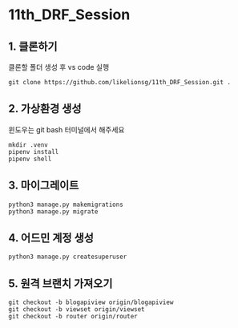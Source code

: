 # 11th_DRF_Session

## 1. 클론하기

클론할 폴더 생성 후 vs code 실행

```
git clone https://github.com/likelionsg/11th_DRF_Session.git .
```

## 2. 가상환경 생성

윈도우는 git bash 터미널에서 해주세요

```
mkdir .venv
pipenv install
pipenv shell
```

## 3. 마이그레이트

```
python3 manage.py makemigrations
python3 manage.py migrate
```

## 4. 어드민 계정 생성

```
python3 manage.py createsuperuser
```

## 5. 원격 브랜치 가져오기
```
git checkout -b blogapiview origin/blogapiview
git checkout -b viewset origin/viewset
git checkout -b router origin/router
```
